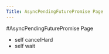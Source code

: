 ---Title: AsyncPendingFuturePromise Page---#AsyncPendingFuturePromise Page- self cancelHard- self wait